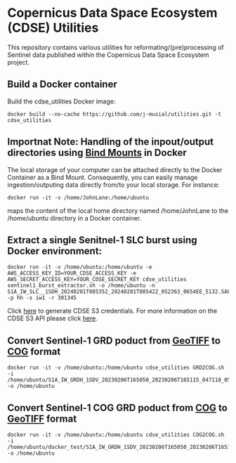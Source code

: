 # Copernicus Data Space Ecosystem (CDSE) Utilities

This repository contains various utilities for reformating/(pre)processing of Sentinel data published within the Copernicus Data Space Ecosystem project.

## Build a Docker container

Build the cdse_utilities Docker image:

```
docker build --no-cache https://github.com/j-musial/utilities.git -t cdse_utilities
```
## Importnat Note: Handling of the inpout/output directories using [Bind Mounts](https://docs.docker.com/storage/bind-mounts/) in Docker
The local storage of your computer can be attached directly to the Docker Container as a Bind Mount. Consequently, you can easily manage ingestion/outputing data directly from/to your local storage. For instance:
```
docker run -it -v /home/JohnLane:/home/ubuntu  
```
maps the content of the local home directory named /home/JohnLane to the /home/ubuntu directory in a Docker container.

## Extract a single Senitnel-1 SLC burst using Docker environment:
```
docker run -it -v /home/ubuntu:/home/ubuntu -e AWS_ACCESS_KEY_ID=YOUR_CDSE_ACCESS_KEY -e AWS_SECRET_ACCESS_KEY=YOUR_CDSE_SECRET_KEY cdse_utilities sentinel1_burst_extractor.sh -o /home/ubuntu -n S1A_IW_SLC__1SDH_20240201T085352_20240201T085422_052363_0654EE_5132.SAFE -p hh -s iw1 -r 301345
```
Click [here](https://eodata-s3keysmanager.dataspace.copernicus.eu/) to generate CDSE S3 credentials. For more information on the CDSE S3 API please click [here](https://documentation.dataspace.copernicus.eu/APIs/S3.html).

## Convert Sentinel-1 GRD poduct from [GeoTIFF](https://gdal.org/drivers/raster/gtiff.html) to [COG](https://gdal.org/drivers/raster/cog.html) format 
```
docker run -it -v /home/ubuntu:/home/ubuntu cdse_utilities GRD2COG.sh -i /home/ubuntu/S1A_IW_GRDH_1SDV_20230206T165050_20230206T165115_047118_05A716_53C5.SAFE.zip -o /home/ubuntu
```

## Convert Sentinel-1 COG GRD poduct from [COG](https://gdal.org/drivers/raster/cog.html) to [GeoTIFF](https://gdal.org/drivers/raster/gtiff.html) format
```
docker run -it -v /home/ubuntu:/home/ubuntu cdse_utilities COG2COG.sh -i /home/ubuntu/docker_test/S1A_IW_GRDH_1SDV_20230206T165050_20230206T165115_047118_05A716_1A19_COG.SAFE.zip -o /home/ubuntu
```
